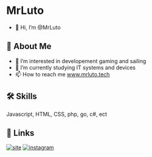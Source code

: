 
# MrLuto

- 👋 Hi, I’m @MrLuto

## 🚀 About Me

- 👀 I’m interested in developement gaming and sailing
- 🌱 I’m currently studying IT systems and devices
- 📫 How to reach me www.mrluto.tech


## 🛠 Skills
Javascript, HTML, CSS, php, go, c#, ect


## 🔗 Links
[![site](https://img.shields.io/website?down_color=lightgrey&down_message=offline&up_color=blue&up_message=online&url=https%3A%2F%2Fwww.mrluto.tech)](https://www.mrluto.tech)
[![instagram](https://img.shields.io/badge/Instagram-E4405F?style=for-the-badge&logo=instagram&logoColor=white)](https://www.instagram.com/micha_mudde/)

